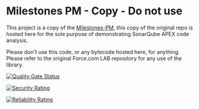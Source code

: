 Milestones PM - Copy - Do not use
==============
This project is a copy of the [Milestones-PM](https://github.com/SalesforceLabs/Milestones-PM), this copy of the original repo is hosted here for the sole purpose of demonstrating SonarQube APEX code analysis.

Please don't use this code, or any bytecode hosted here, for anything. Please refer to the original Force.com LAB repository for any use of the library.

[![Quality Gate Status](https://nautilus.sonarqube.org/api/project_badges/measure?project=SonarSource-Demos_salesforce-apex-example&metric=alert_status&token=01f5a714d878252a848df0651cea66135a0f2837)](https://nautilus.sonarqube.org/dashboard?id=SonarSource-Demos_salesforce-apex-example)

[![Security Rating](https://nautilus.sonarqube.org/api/project_badges/measure?project=SonarSource-Demos_salesforce-apex-example&metric=security_rating&token=01f5a714d878252a848df0651cea66135a0f2837)](https://nautilus.sonarqube.org/dashboard?id=SonarSource-Demos_salesforce-apex-example)

[![Reliability Rating](https://nautilus.sonarqube.org/api/project_badges/measure?project=SonarSource-Demos_salesforce-apex-example&metric=reliability_rating&token=01f5a714d878252a848df0651cea66135a0f2837)](https://nautilus.sonarqube.org/dashboard?id=SonarSource-Demos_salesforce-apex-example)




